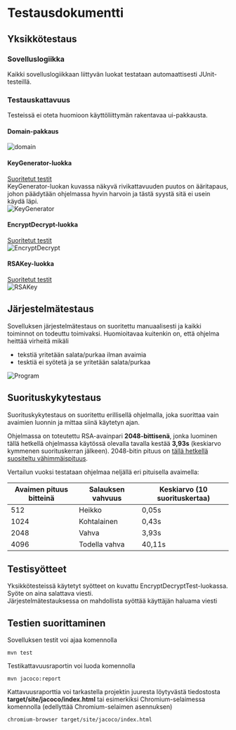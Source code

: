 # Testausdokumentti

## Yksikkötestaus

### Sovelluslogiikka

Kaikki sovelluslogiikkaan liittyvän luokat testataan automaattisesti JUnit-testeillä.

### Testauskattavuus

Testeissä ei oteta huomioon käyttöliittymän rakentavaa ui-pakkausta.

#### Domain-pakkaus
![domain](https://user-images.githubusercontent.com/46067482/139542840-64bc7355-f60a-42b7-b83d-1093119ca83c.png)

#### KeyGenerator-luokka
[Suoritetut testit](https://github.com/asianomainen/RSA-Encrypt-Decrypt-KeyGen-tiralabra/blob/main/RSAtool/src/tests/java/rsatoolapp/KeyGeneratorTest.java)  
KeyGenerator-luokan kuvassa näkyvä rivikattavuuden puutos on ääritapaus, johon päädytään ohjelmassa hyvin harvoin ja tästä syystä sitä ei usein käydä läpi.  
![KeyGenerator](https://user-images.githubusercontent.com/46067482/139542816-18b312b3-1ccd-46a5-9b50-11971c3939ad.png)

#### EncryptDecrypt-luokka
[Suoritetut testit](https://github.com/asianomainen/RSA-Encrypt-Decrypt-KeyGen-tiralabra/blob/main/RSAtool/src/tests/java/rsatoolapp/EncryptDecryptTest.java)  
![EncryptDecrypt](https://user-images.githubusercontent.com/46067482/139542820-2a885acb-b79a-4a4a-a131-a555ddc06190.png)

#### RSAKey-luokka
[Suoritetut testit](https://github.com/asianomainen/RSA-Encrypt-Decrypt-KeyGen-tiralabra/blob/main/RSAtool/src/tests/java/rsatoolapp/RSAKeyTest.java)  
![RSAKey](https://user-images.githubusercontent.com/46067482/139542822-adfa65e4-065e-4e7e-9b4e-cb8f07ac31a4.png)

## Järjestelmätestaus

Sovelluksen järjestelmätestaus on suoritettu manuaalisesti ja kaikki toiminnot on todeuttu toimivaksi. Huomioitavaa kuitenkin on, että ohjelma heittää virheitä mikäli
  - tekstiä yritetään salata/purkaa ilman avaimia
  - tesktiä ei syötetä ja se yritetään salata/purkaa

![Program](https://user-images.githubusercontent.com/46067482/139543140-5d78b747-aa21-49b3-bd1b-22e3c013c997.png)

## Suorituskykytestaus
Suorituskykytestaus on suoritettu erillisellä ohjelmalla, joka suorittaa vain avaimien luonnin ja mittaa siinä käytetyn ajan.

Ohjelmassa on toteutettu RSA-avainpari **2048-bittisenä**, jonka luominen tällä hetkellä ohjelmassa käytössä olevalla tavalla kestää **3,93s** (keskiarvo kymmenen suorituskerran jälkeen). 2048-bitin pituus on [tällä hetkellä suositeltu vähimmäispituus](https://en.wikipedia.org/wiki/Key_size#Asymmetric_algorithm_key_lengths).

Vertailun vuoksi testataan ohjelmaa neljällä eri pituisella avaimella:

Avaimen pituus bitteinä | Salauksen vahvuus | Keskiarvo (10 suorituskertaa)|
-----|----------|-------------|
512 | Heikko | 0,05s |
1024 | Kohtalainen | 0,43s |
2048 | Vahva | 3,93s |
4096 | Todella vahva | 40,11s |

## Testisyötteet

Yksikkötesteissä käytetyt syötteet on kuvattu EncryptDecryptTest-luokassa. Syöte on aina salattava viesti.  
Järjestelmätestauksessa on mahdollista syöttää käyttäjän haluama viesti


## Testien suorittaminen

Sovelluksen testit voi ajaa komennolla

```
mvn test
```

Testikattavuusraportin voi luoda komennolla

```
mvn jacoco:report
```

Kattavuusraporttia voi tarkastella projektin juuresta löytyvästä tiedostosta **target/site/jacoco/index.html** tai esimerkiksi Chromium-selaimessa komennolla (edellyttää Chromium-selaimen asennuksen)

```
chromium-browser target/site/jacoco/index.html
```
